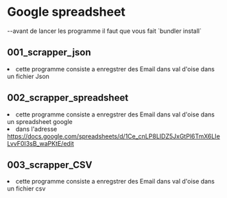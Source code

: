 <h1>Google spreadsheet</h1>
	--avant de lancer les programme il faut que vous fait `bundler install` 

<h2>001_scrapper_json</h2> 
<li>cette programme consiste a enregstrer des Email dans val d'oise dans un fichier Json</li>

<h2>002_scrapper_spreadsheet</h2>
<li>cette programme consiste a enregstrer des Email dans val d'oise dans un spreadsheet google</li>
<li> dans l'adresse </li>
<a href="https://docs.google.com/spreadsheets/d/1Ce_cnLP8LIDZ5JxGtPl6TmX6LIeLvvF0I3sB_waPKtE/edit">https://docs.google.com/spreadsheets/d/1Ce_cnLP8LIDZ5JxGtPl6TmX6LIeLvvF0I3sB_waPKtE/edit</a>

<h2>003_scrapper_CSV</h2>
<li>cette programme consiste a enregstrer des Email dans val d'oise dans un fichier csv</li>




 
